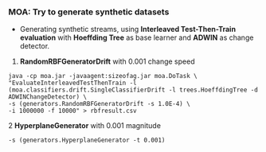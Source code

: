 ### MOA: Try to generate synthetic datasets

*  Generating synthetic streams, using **Interleaved Test-Then-Train evaluation** with **Hoeffding Tree** as base learner and 
**ADWIN** as change detector.

1. **RandomRBFGeneratorDrift** with 0.001 change speed
```
java -cp moa.jar -javaagent:sizeofag.jar moa.DoTask \
"EvaluateInterleavedTestThenTrain -l (moa.classifiers.drift.SingleClassifierDrift -l trees.HoeffdingTree -d ADWINChangeDetector) \
-s (generators.RandomRBFGeneratorDrift -s 1.0E-4) \
-i 1000000 -f 10000" > rbfresult.csv
```
2 **HyperplaneGenerator** with 0.001 magnitude
```
-s (generators.HyperplaneGenerator -t 0.001)
```